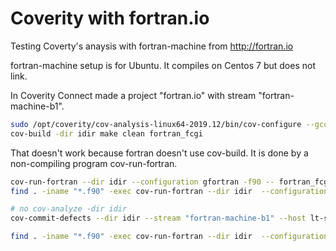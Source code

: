 # Coverity with fortran.io

Testing Coverty's anaysis with fortran-machine from http://fortran.io

fortran-machine setup is for Ubuntu. It compiles on Centos 7 but does not link.

In Coverity Connect made a project "fortran.io" with stream "fortran-machine-b1".

```bash
sudo /opt/coverity/cov-analysis-linux64-2019.12/bin/cov-configure --gcc
cov-build -dir idir make clean fortran_fcgi
```

That doesn't work because fortran doesn't use cov-build. It is done by a non-compiling program cov-run-fortran.

```bash
cov-run-fortran --dir idir --configuration gfortran -f90 -- fortran_fcgi.f90
find . -iname "*.f90" -exec cov-run-fortran --dir idir  --configuration gfortran -f90 -- {}\+

# no cov-analyze -dir idir
cov-commit-defects --dir idir --stream "fortran-machine-b1" --host lt-statics.viprcenter.com --user wymanco
```

```bash
find . -iname "*.f90" -exec cov-run-fortran --dir idir  --configuration gfortran -f90 -ancmpl -anprg -anref -rigorous -- {}\+
```

